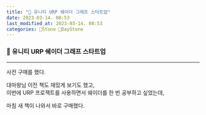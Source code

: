 ```yaml
---
title: "🌱 유니티 URP 쉐이더 그래프 스타트업"
date: 2023-03-14. 08:53
last_modified_at: 2023-03-14. 08:53
categories: 🗿Stone 🌱DayStone
---
```


### 🗿 유니티 URP 쉐이더 그래프 스타트업

---

사전 구매를 했다.  

대마왕님 이전 책도 재밌게 보기도 했고,  
이번에 URP 프로젝트를 사용하면서 쉐이더를 한 번 공부하고 싶었는데,  

마침 새 책이 나와서 바로 구매했다.  
